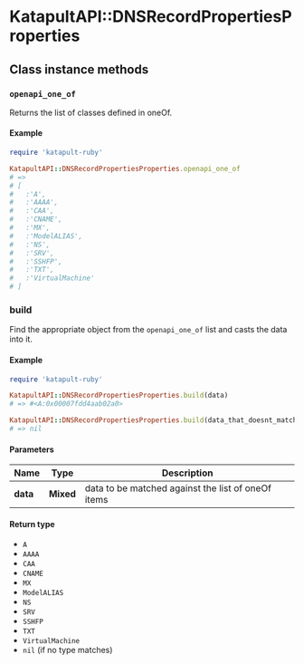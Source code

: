# KatapultAPI::DNSRecordPropertiesProperties

## Class instance methods

### `openapi_one_of`

Returns the list of classes defined in oneOf.

#### Example

```ruby
require 'katapult-ruby'

KatapultAPI::DNSRecordPropertiesProperties.openapi_one_of
# =>
# [
#   :'A',
#   :'AAAA',
#   :'CAA',
#   :'CNAME',
#   :'MX',
#   :'ModelALIAS',
#   :'NS',
#   :'SRV',
#   :'SSHFP',
#   :'TXT',
#   :'VirtualMachine'
# ]
```

### build

Find the appropriate object from the `openapi_one_of` list and casts the data into it.

#### Example

```ruby
require 'katapult-ruby'

KatapultAPI::DNSRecordPropertiesProperties.build(data)
# => #<A:0x00007fdd4aab02a0>

KatapultAPI::DNSRecordPropertiesProperties.build(data_that_doesnt_match)
# => nil
```

#### Parameters

| Name | Type | Description |
| ---- | ---- | ----------- |
| **data** | **Mixed** | data to be matched against the list of oneOf items |

#### Return type

- `A`
- `AAAA`
- `CAA`
- `CNAME`
- `MX`
- `ModelALIAS`
- `NS`
- `SRV`
- `SSHFP`
- `TXT`
- `VirtualMachine`
- `nil` (if no type matches)

